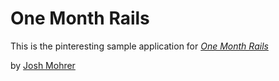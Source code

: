 # One Month Rails

This is the pinteresting sample application for 
[*One Month Rails*](http://onemonthrails.com)

by [Josh Mohrer](http://joshmohrer.com)